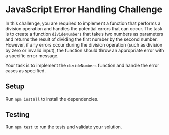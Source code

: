 # JavaScript Error Handling Challenge

In this challenge, you are required to implement a function that performs a division operation and handles the potential errors that can occur. The task is to create a function `divideNumbers` that takes two numbers as parameters and returns the result of dividing the first number by the second number. However, if any errors occur during the division operation (such as division by zero or invalid input), the function should throw an appropriate error with a specific error message.

Your task is to implement the `divideNumbers` function and handle the error cases as specified.

## Setup

Run `npm install` to install the dependencies.

## Testing

Run `npm test` to run the tests and validate your solution.